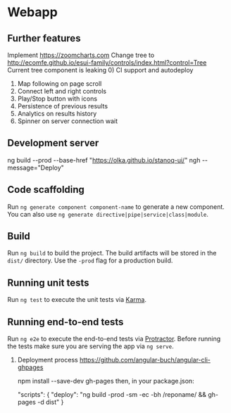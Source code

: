 # Webapp

## Further features

Implement https://zoomcharts.com
Change tree to http://ecomfe.github.io/esui-family/controls/index.html?control=Tree
Current tree component is leaking
0) CI support and autodeploy
1) Map following on page scroll
2) Connect left and right controls
3) Play/Stop button with icons
4) Persistence of previous results
5) Analytics on results history 
6) Spinner on server connection wait

## Development server

ng build --prod --base-href "https://olka.github.io/stanoq-ui/"
ngh --message="Deploy"

## Code scaffolding

Run `ng generate component component-name` to generate a new component. You can also use `ng generate directive|pipe|service|class|module`.

## Build

Run `ng build` to build the project. The build artifacts will be stored in the `dist/` directory. Use the `-prod` flag for a production build.

## Running unit tests

Run `ng test` to execute the unit tests via [Karma](https://karma-runner.github.io).

## Running end-to-end tests

Run `ng e2e` to execute the end-to-end tests via [Protractor](http://www.protractortest.org/).
Before running the tests make sure you are serving the app via `ng serve`.

1) Deployment process https://github.com/angular-buch/angular-cli-ghpages

    npm install --save-dev gh-pages
    then, in your package.json:

    "scripts": {
        "deploy": "ng build -prod -sm -ec -bh /reponame/ && gh-pages -d dist"
    }
